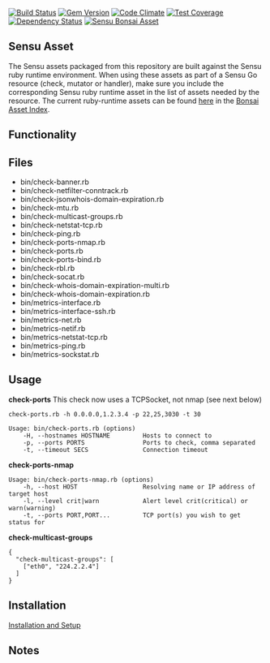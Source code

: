 
[![Build Status](https://travis-ci.org/sensu-plugins/sensu-plugins-network-checks.svg?branch=master)](https://travis-ci.org/sensu-plugins/sensu-plugins-network-checks)
[![Gem Version](https://badge.fury.io/rb/sensu-plugins-network-checks.svg)](http://badge.fury.io/rb/sensu-plugins-network-checks)
[![Code Climate](https://codeclimate.com/github/sensu-plugins/sensu-plugins-network-checks/badges/gpa.svg)](https://codeclimate.com/github/sensu-plugins/sensu-plugins-network-checks)
[![Test Coverage](https://codeclimate.com/github/sensu-plugins/sensu-plugins-network-checks/badges/coverage.svg)](https://codeclimate.com/github/sensu-plugins/sensu-plugins-network-checks)
[![Dependency Status](https://gemnasium.com/sensu-plugins/sensu-plugins-network-checks.svg)](https://gemnasium.com/sensu-plugins/sensu-plugins-network-checks)
[![Sensu Bonsai Asset](https://img.shields.io/badge/Bonsai-Download%20Me-brightgreen.svg?colorB=89C967&logo=sensu)](https://bonsai.sensu.io/assets/sensu-plugins/sensu-plugins-network-checks)

## Sensu Asset  
  The Sensu assets packaged from this repository are built against the Sensu ruby runtime environment. When using these assets as part of a Sensu Go resource (check, mutator or handler), make sure you include the corresponding Sensu ruby runtime asset in the list of assets needed by the resource.  The current ruby-runtime assets can be found [here](https://bonsai.sensu.io/assets/sensu/sensu-ruby-runtime) in the [Bonsai Asset Index](bonsai.sensu.io).


## Functionality

## Files
 * bin/check-banner.rb
 * bin/check-netfilter-conntrack.rb
 * bin/check-jsonwhois-domain-expiration.rb
 * bin/check-mtu.rb
 * bin/check-multicast-groups.rb
 * bin/check-netstat-tcp.rb
 * bin/check-ping.rb
 * bin/check-ports-nmap.rb
 * bin/check-ports.rb
 * bin/check-ports-bind.rb
 * bin/check-rbl.rb
 * bin/check-socat.rb
 * bin/check-whois-domain-expiration-multi.rb
 * bin/check-whois-domain-expiration.rb
 * bin/metrics-interface.rb
 * bin/metrics-interface-ssh.rb
 * bin/metrics-net.rb
 * bin/metrics-netif.rb
 * bin/metrics-netstat-tcp.rb
 * bin/metrics-ping.rb
 * bin/metrics-sockstat.rb

## Usage

**check-ports**
This check now uses a TCPSocket, not nmap (see next below)
```
check-ports.rb -h 0.0.0.0,1.2.3.4 -p 22,25,3030 -t 30

Usage: bin/check-ports.rb (options)
    -H, --hostnames HOSTNAME         Hosts to connect to
    -p, --ports PORTS                Ports to check, comma separated
    -t, --timeout SECS               Connection timeout
```

**check-ports-nmap**
```
Usage: bin/check-ports-nmap.rb (options)
    -h, --host HOST                  Resolving name or IP address of target host
    -l, --level crit|warn            Alert level crit(critical) or warn(warning)
    -t, --ports PORT,PORT...         TCP port(s) you wish to get status for
```

**check-multicast-groups**
```
{
  "check-multicast-groups": [
    ["eth0", "224.2.2.4"]
  ]
}
```
## Installation

[Installation and Setup](http://sensu-plugins.io/docs/installation_instructions.html)

## Notes
